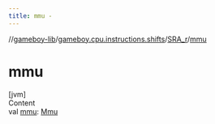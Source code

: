 ```yaml
---
title: mmu -
---
```

//[gameboy-lib](../../index.md)/[gameboy.cpu.instructions.shifts](../index.md)/[SRA_r](index.md)/[mmu](mmu.md)



# mmu  
[jvm]  
Content  
val [mmu](mmu.md): [Mmu](../../gameboy.memory/-mmu/index.md)  




